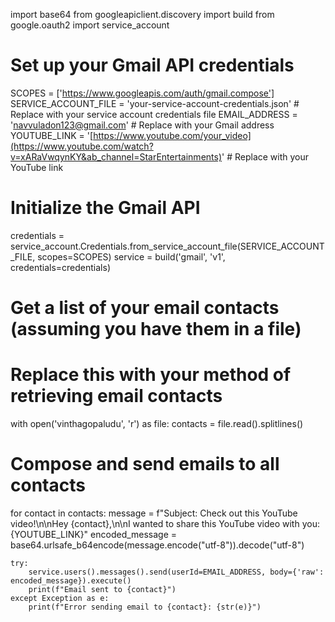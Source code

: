 import base64
from googleapiclient.discovery import build
from google.oauth2 import service_account

# Set up your Gmail API credentials
SCOPES = ['https://www.googleapis.com/auth/gmail.compose']
SERVICE_ACCOUNT_FILE = 'your-service-account-credentials.json'  # Replace with your service account credentials file
EMAIL_ADDRESS = 'navvuladon123@gmail.com'  # Replace with your Gmail address
YOUTUBE_LINK = '[https://www.youtube.com/your_video](https://www.youtube.com/watch?v=xARaVwqynKY&ab_channel=StarEntertainments)'  # Replace with your YouTube link

# Initialize the Gmail API
credentials = service_account.Credentials.from_service_account_file(SERVICE_ACCOUNT_FILE, scopes=SCOPES)
service = build('gmail', 'v1', credentials=credentials)

# Get a list of your email contacts (assuming you have them in a file)
# Replace this with your method of retrieving email contacts
with open('vinthagopaludu', 'r') as file:
    contacts = file.read().splitlines()

# Compose and send emails to all contacts
for contact in contacts:
    message = f"Subject: Check out this YouTube video!\n\nHey {contact},\n\nI wanted to share this YouTube video with you: {YOUTUBE_LINK}"
    encoded_message = base64.urlsafe_b64encode(message.encode("utf-8")).decode("utf-8")

    try:
        service.users().messages().send(userId=EMAIL_ADDRESS, body={'raw': encoded_message}).execute()
        print(f"Email sent to {contact}")
    except Exception as e:
        print(f"Error sending email to {contact}: {str(e)}")
